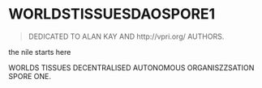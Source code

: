 # WORLDSTISSUESDAOSPORE1


<blockquote>
  DEDICATED TO ALAN KAY AND http://vpri.org/ AUTHORS.
</blockquote>

the nile starts here

WORLDS TISSUES DECENTRALISED AUTONOMOUS ORGANISZZSATION SPORE ONE. 
